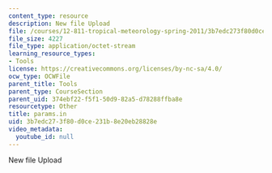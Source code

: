 ```yaml
---
content_type: resource
description: New file Upload
file: /courses/12-811-tropical-meteorology-spring-2011/3b7edc273f80d0ce231b8e20eb28828e_params.in
file_size: 4227
file_type: application/octet-stream
learning_resource_types:
- Tools
license: https://creativecommons.org/licenses/by-nc-sa/4.0/
ocw_type: OCWFile
parent_title: Tools
parent_type: CourseSection
parent_uid: 374ebf22-f5f1-50d9-82a5-d78288ffba8e
resourcetype: Other
title: params.in
uid: 3b7edc27-3f80-d0ce-231b-8e20eb28828e
video_metadata:
  youtube_id: null
---
```

New file Upload